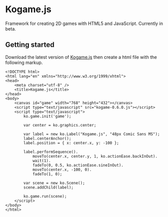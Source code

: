 Kogame.js
=========
Framework for creating 2D games with HTML5 and JavaScript. Currently in beta.

Getting started
---------------
Download the latest version of [Kogame.js](https://raw.github.com/kobingo/kogame.js/master/kogame-0.6.0.js) 
then create a html file with the following markup.

    <!DOCTYPE html>
    <html lang="en" xmlns="http://www.w3.org/1999/xhtml">
    <head>
        <meta charset="utf-8" />
        <title>Kogame.js</title>
    </head>
    <body>
        <canvas id="game" width="768" height="432"></canvas>
        <script type="text/javascript" src="kogame-0.6.0.js"></script>
        <script type="text/javascript">
            ko.game.init('game');
    
            var center = ko.graphics.center;
    
            var label = new ko.Label("Kogame.js", "48px Comic Sans MS");
            label.centerAnchor();
            label.position = { x: center.x, y: -100 };
    
            label.performSequence().
                moveTo(center.x, center.y, 1, ko.actionEase.backInOut).
                wait(1).
                fadeTo(0, 0.5, ko.actionEase.sineInOut).
                moveTo(center.x, -100, 0).
                fadeTo(1, 0);
    
            var scene = new ko.Scene();
            scene.addChild(label);
    
            ko.game.run(scene);
        </script>
    </body>
    </html>
